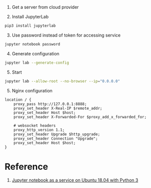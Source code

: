 1. Get a server from cloud provider 

2. Install JupyterLab

``` bash
pip3 install jupyterlab
```

3. Use password instead of token for accessing service

``` bash
jupyter notebook password
```

4. Generate configuration 

``` bash
jupyter lab --generate-config
```

5. Start 

``` bash
jupyter lab --allow-root --no-browser --ip="0.0.0.0"
```

5. Nginx configuration

```
location / {
    proxy_pass http://127.0.0.1:8888;
    proxy_set_header X-Real-IP $remote_addr;
    proxy_set_header Host $host;
    proxy_set_header X-Forwarded-For $proxy_add_x_forwarded_for;

    # websocket headers
    proxy_http_version 1.1;
    proxy_set_header Upgrade $http_upgrade;
    proxy_set_header Connection "Upgrade";
    proxy_set_header Host $host;
}
```


# Reference

1. [Jupyter notebook as a service on Ubuntu 18.04 with Python 3](https://naysan.ca/2019/09/07/jupyter-notebook-as-a-service-on-ubuntu-18-04-with-python-3/)
